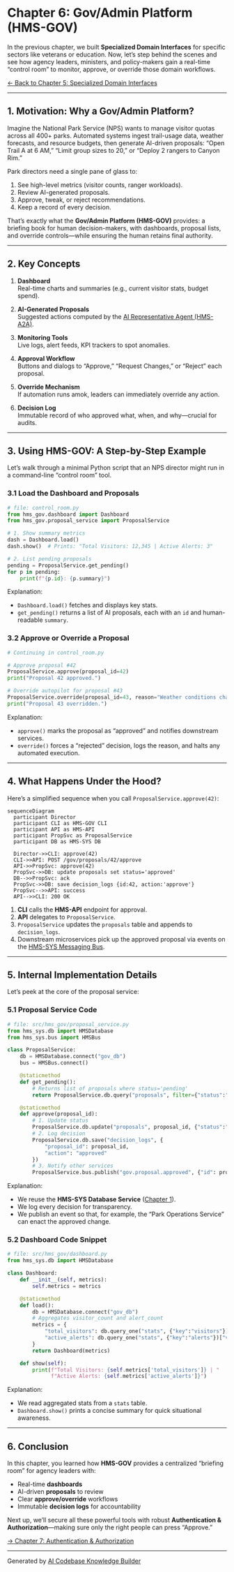# Chapter 6: Gov/Admin Platform (HMS-GOV)

In the previous chapter, we built **Specialized Domain Interfaces** for specific sectors like veterans or education. Now, let’s step behind the scenes and see how agency leaders, ministers, and policy-makers gain a real-time “control room” to monitor, approve, or override those domain workflows.

[← Back to Chapter 5: Specialized Domain Interfaces](05_specialized_domain_interfaces_.md)

---

## 1. Motivation: Why a Gov/Admin Platform?

Imagine the National Park Service (NPS) wants to manage visitor quotas across all 400+ parks. Automated systems ingest trail-usage data, weather forecasts, and resource budgets, then generate AI-driven proposals: “Open Trail A at 6 AM,” “Limit group sizes to 20,” or “Deploy 2 rangers to Canyon Rim.”

Park directors need a single pane of glass to:

1. See high-level metrics (visitor counts, ranger workloads).  
2. Review AI-generated proposals.  
3. Approve, tweak, or reject recommendations.  
4. Keep a record of every decision.

That’s exactly what the **Gov/Admin Platform (HMS-GOV)** provides: a briefing book for human decision-makers, with dashboards, proposal lists, and override controls—while ensuring the human retains final authority.

---

## 2. Key Concepts

1. **Dashboard**  
   Real-time charts and summaries (e.g., current visitor stats, budget spend).

2. **AI-Generated Proposals**  
   Suggested actions computed by the [AI Representative Agent (HMS-A2A)](11_ai_representative_agent__hms_a2a__.md).

3. **Monitoring Tools**  
   Live logs, alert feeds, KPI trackers to spot anomalies.

4. **Approval Workflow**  
   Buttons and dialogs to “Approve,” “Request Changes,” or “Reject” each proposal.

5. **Override Mechanism**  
   If automation runs amok, leaders can immediately override any action.

6. **Decision Log**  
   Immutable record of who approved what, when, and why—crucial for audits.

---

## 3. Using HMS-GOV: A Step-by-Step Example

Let’s walk through a minimal Python script that an NPS director might run in a command-line “control room” tool. 

### 3.1 Load the Dashboard and Proposals

```python
# file: control_room.py
from hms_gov.dashboard import Dashboard
from hms_gov.proposal_service import ProposalService

# 1. Show summary metrics
dash = Dashboard.load()
dash.show()  # Prints: "Total Visitors: 12,345 | Active Alerts: 3"

# 2. List pending proposals
pending = ProposalService.get_pending()
for p in pending:
    print(f"{p.id}: {p.summary}")
```

Explanation:  
- `Dashboard.load()` fetches and displays key stats.  
- `get_pending()` returns a list of AI proposals, each with an `id` and human-readable `summary`.

### 3.2 Approve or Override a Proposal

```python
# Continuing in control_room.py

# Approve proposal #42
ProposalService.approve(proposal_id=42)
print("Proposal 42 approved.")

# Override autopilot for proposal #43
ProposalService.override(proposal_id=43, reason="Weather conditions changed")
print("Proposal 43 overridden.")
```

Explanation:  
- `approve()` marks the proposal as “approved” and notifies downstream services.  
- `override()` forces a “rejected” decision, logs the reason, and halts any automated execution.

---

## 4. What Happens Under the Hood?

Here’s a simplified sequence when you call `ProposalService.approve(42)`:

```mermaid
sequenceDiagram
  participant Director
  participant CLI as HMS-GOV CLI
  participant API as HMS-API
  participant PropSvc as ProposalService
  participant DB as HMS-SYS DB

  Director->>CLI: approve(42)
  CLI->>API: POST /gov/proposals/42/approve
  API->>PropSvc: approve(42)
  PropSvc->>DB: update proposals set status='approved'
  DB-->>PropSvc: ack
  PropSvc->>DB: save decision_logs {id:42, action:'approve'}
  PropSvc-->>API: success
  API-->>CLI: 200 OK
```

1. **CLI** calls the **HMS-API** endpoint for approval.  
2. **API** delegates to `ProposalService`.  
3. `ProposalService` updates the `proposals` table and appends to `decision_logs`.  
4. Downstream microservices pick up the approved proposal via events on the [HMS-SYS Messaging Bus](01_core_system_platform__hms_sys__.md).

---

## 5. Internal Implementation Details

Let’s peek at the core of the proposal service:

### 5.1 Proposal Service Code

```python
# file: src/hms_gov/proposal_service.py
from hms_sys.db import HMSDatabase
from hms_sys.bus import HMSBus

class ProposalService:
    db = HMSDatabase.connect("gov_db")
    bus = HMSBus.connect()

    @staticmethod
    def get_pending():
        # Returns list of proposals where status='pending'
        return ProposalService.db.query("proposals", filter={"status":"pending"})

    @staticmethod
    def approve(proposal_id):
        # 1. Update status
        ProposalService.db.update("proposals", proposal_id, {"status":"approved"})
        # 2. Log decision
        ProposalService.db.save("decision_logs", {
            "proposal_id": proposal_id,
            "action": "approved"
        })
        # 3. Notify other services
        ProposalService.bus.publish("gov.proposal.approved", {"id": proposal_id})
```

Explanation:  
- We reuse the **HMS-SYS Database Service** ([Chapter 1](01_core_system_platform__hms_sys__.md)).  
- We log every decision for transparency.  
- We publish an event so that, for example, the “Park Operations Service” can enact the approved change.

### 5.2 Dashboard Code Snippet

```python
# file: src/hms_gov/dashboard.py
from hms_sys.db import HMSDatabase

class Dashboard:
    def __init__(self, metrics):
        self.metrics = metrics

    @staticmethod
    def load():
        db = HMSDatabase.connect("gov_db")
        # Aggregates visitor_count and alert_count
        metrics = {
            "total_visitors": db.query_one("stats", {"key":"visitors"})["value"],
            "active_alerts": db.query_one("stats", {"key":"alerts"})["value"]
        }
        return Dashboard(metrics)

    def show(self):
        print(f"Total Visitors: {self.metrics['total_visitors']} | "
              f"Active Alerts: {self.metrics['active_alerts']}")
```

Explanation:  
- We read aggregated stats from a `stats` table.  
- `Dashboard.show()` prints a concise summary for quick situational awareness.

---

## 6. Conclusion

In this chapter, you learned how **HMS-GOV** provides a centralized “briefing room” for agency leaders with:

- Real-time **dashboards**  
- AI-driven **proposals** to review  
- Clear **approve/override** workflows  
- Immutable **decision logs** for accountability

Next up, we’ll secure all these powerful tools with robust **Authentication & Authorization**—making sure only the right people can press “Approve.”  

[→ Chapter 7: Authentication & Authorization](07_authentication___authorization_.md)

---

Generated by [AI Codebase Knowledge Builder](https://github.com/The-Pocket/Tutorial-Codebase-Knowledge)